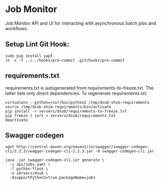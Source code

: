 # Job Monitor

Job Monitor API and UI for interacting with asynchronous batch jobs and
workflows.

## Setup Lint Git Hook:
```
sudo pip install yapf
ln -s -f ../../hooks/pre-commit .git/hooks/pre-commit
```

## requirements.txt

requirements.txt is autogenerated from requirements-to-freeze.txt. The latter
lists only direct dependencies. To regenerate requirements.txt:

```
virtualenv --python=/usr/bin/python2 /tmp/dsub-shim-requirements
source /tmp/dsub-shim-requirements/bin/activate
pip install -r servers/dsub/requirements-to-freeze.txt
pip freeze | sort > servers/dsub/requirements.txt
deactivate
```

## Swagger codegen

```
wget http://central.maven.org/maven2/io/swagger/swagger-codegen-cli/2.2.3/swagger-codegen-cli-2.2.3.jar -O swagger-codegen-cli.jar

java -jar swagger-codegen-cli.jar generate \
  -i api/jobs.yaml \
  -l python-flask \
  -o servers/dsub \
  -DsupportPython2=true,packageName=jobs
```
